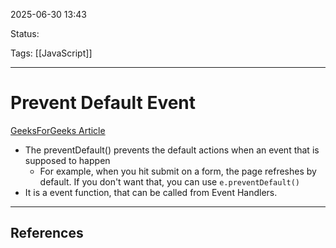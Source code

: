 
2025-06-30 13:43

Status:

Tags: [[JavaScript]]

---
# Prevent Default Event
[GeeksForGeeks Article](https://www.w3schools.com/jsref/event_preventdefault.asp)
- The preventDefault() prevents  the default actions when an event that is supposed to happen
	- For example, when you hit submit on a form, the page refreshes by default. If you don't want that, you can use `e.preventDefault()`
- It is a event function, that can be called from Event Handlers.


---
## References